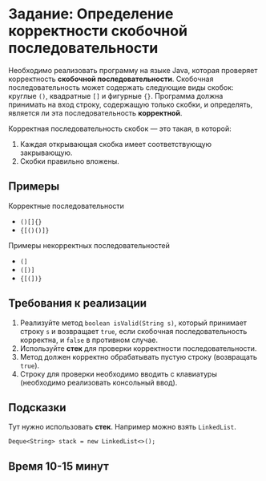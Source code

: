 # Задание: Определение корректности скобочной последовательности

Необходимо реализовать программу на языке Java, которая проверяет корректность **скобочной последовательности**.
Скобочная последовательность может содержать следующие виды скобок: круглые ```()```, квадратные ```[]``` и
фигурные ```{}```. Программа должна принимать на вход строку, содержащую только скобки, и определять, является ли эта
последовательность **корректной**.

Корректная последовательность скобок — это такая, в которой:

1. Каждая открывающая скобка имеет соответствующую закрывающую.
2. Скобки правильно вложены.

## Примеры

Корректные последовательности

- ```()[]{}```
- ```{[()()]}```

Примеры некорректных последовательностей

- ```(]```
- ```([)]```
- ```{[(])}```

## Требования к реализации

1. Реализуйте метод ```boolean isValid(String s)```, который принимает строку ```s``` и возвращает ```true```, если
   скобочная последовательность корректна, и ```false``` в противном случае.
2. Используйте **стек** для проверки корректности последовательности.
3. Метод должен корректно обрабатывать пустую строку (возвращать ```true```).
4. Строку для проверки необходимо вводить с клавиатуры (необходимо реализовать консольный ввод).

## Подсказки

Тут нужно использовать **стек**. Например можно взять `LinkedList`.

```
Deque<String> stack = new LinkedList<>();
```

## Время 10-15 минут